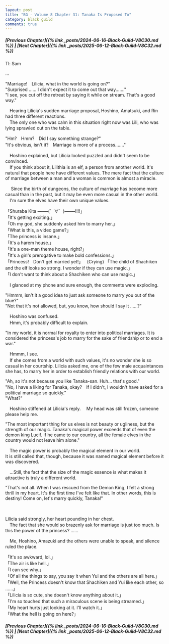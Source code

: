 ```yaml
---
layout: post
title: "BG - Volume 8 Chapter 31: Tanaka Is Proposed To"
category: black guild
comments: true
---
```


##### [Previous Chapter]({% link _posts/2024-06-16-Black-Guild-V8C30.md %}) \| [Next Chapter]({% link _posts/2025-06-12-Black-Guild-V8C32.md %})



Tl: Sam


…


"Marriage!　Lilicia, what in the world is going on?"     
"Surprised ...... I didn't expect it to come out that way......."     
"I see, you cut off the retreat by saying it while on stream. That's a good way."

　Hearing Lilicia's sudden marriage proposal, Hoshino, Amatsuki, and Rin had three different reactions.       
　The only one who was calm in this situation right now was Lili, who was lying sprawled out on the table.

"Hm?　Hmm?　Did I say something strange?"     
"It's obvious, isn't it?　Marriage is more of a process......."

　Hoshino explained, but Lilicia looked puzzled and didn't seem to be convinced.       
　If you think about it, Lilithia is an elf, a person from another world. It's natural that people here have different values. The mere fact that the culture of marriage between a man and a woman is common is almost a miracle. 
<!--more-->
　
Since the birth of dungeons, the culture of marriage has become more casual than in the past, but it may be even more casual in the other world.     
　I'm sure the elves have their own unique values.

「Shuraba Kita ━━━━(゜∀゜)━━━━!!!!」      
「It's getting exciting.」      
「Oh my god, she suddenly asked him to marry her.」     
「What is this, a video game?」     
「The princess is insane.」     
「It's a harem house.」     
「It's a one-man theme house, right?」       
「It's a girl's prerogative to make bold confessions.」      
「Princess!　Don't get married yet!」 （Crying)
「The child of Shachiken and the elf looks so strong. I wonder if they can use magic.」     
「I don't want to think about a Shachiken who can use magic.」

　I glanced at my phone and sure enough, the comments were exploding.

"Hmmm, isn't it a good idea to just ask someone to marry you out of the blue?"     
"Not that it's not allowed, but, you know, how should I say it ......?"

　Hoshino was confused.       
　Hmm, it's probably difficult to explain.      

"In my world, it is normal for royalty to enter into political marriages. It is considered the princess's job to marry for the sake of friendship or to end a war."

　Hmmm, I see.          
　If she comes from a world with such values, it's no wonder she is so casual in her courtship. Lilicia asked me, one of the few male acquaintances she has, to marry her in order to establish friendly relations with our world.        

 "Ah, so it's not because you like Tanaka-san. Huh... that's good."      
"No, I have a liking for Tanaka, okay?　If I didn't, I wouldn't have asked for a political marriage so quickly."       
"What?"

　Hoshino stiffened at Lilicia's reply.
　My head was still frozen, someone please help me.

<div data-nat="424166"></div>


"The most important thing for us elves is not beauty or ugliness, but the strength of our magic. Tanaka's magical power exceeds that of even the demon king Lucif. If he came to our country, all the female elves in the country would not leave him alone."

　The magic power is probably the magical element in our world.  
It is still called that, though, because it was named magical element before it was discovered.

　...Still, the fact that the size of the magic essence is what makes it attractive is truly a different world. 

"That's not all. When I was rescued from the Demon King, I felt a strong thrill in my heart. It's the first time I've felt like that. In other words, this is destiny! Come on, let's marry quickly, Tanaka!"

　

Lilicia said strongly, her heart pounding in her chest.        
　The fact that she would so brazenly ask for marriage is just too much. Is this the power of the princess? ......

　Me, Hoshino, Amazuki and the others were unable to speak, and silence ruled the place. 

「It's so awkward, lol.」     
「The air is like hell.」     
「I can see why.」     
「Of all the things to say, you say it when Yui and the others are all here.」      
「Well, the Princess doesn't know that Shachiken and Yui like each other, so ......」       
「Lilicia is so cute, she doesn't know anything about it.」      
「I'm so touched that such a miraculous scene is being streamed.」     
「My heart hurts just looking at it. I'll watch it.」       
「What the hell is going on here?」




##### [Previous Chapter]({% link _posts/2024-06-16-Black-Guild-V8C30.md %}) \| [Next Chapter]({% link _posts/2025-06-12-Black-Guild-V8C32.md %})